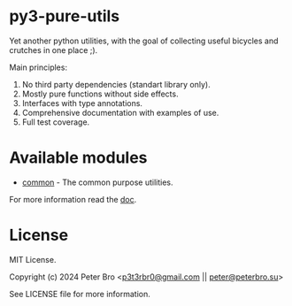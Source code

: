 # py3-pure-utils

<!-- [![Build Status][https://github.com/p3t3rbr0/py3-more-utils/actions/workflows/build.yml/badge.svg]][https://github.com/p3t3rbr0/py3-more-utils/actions/workflows/build.yml] -->
<!-- [![PyPI Version][https://img.shields.io/pypi/v/more-utils]][https://pypi.org/project/more-utils/] -->
<!-- [![Code Coverage][https://codecov.io/gh/p3t3rbr0/py3-more-utils/branch/master/graph/badge.svg]][https://codecov.io/gh/p3t3rbr0/py3-more-utils] -->
<!-- [![Code Quality][https://api.codeclimate.com/v1/badges/3130fa0ba3b7993fbf0a/maintainability]][https://codeclimate.com/github/p3t3rbr0/py3-more-utils] -->

Yet another python utilities, with the goal of collecting useful bicycles and crutches in one place ;).

Main principles:

1. No third party dependencies (standart library only).
2. Mostly pure functions without side effects.
3. Interfaces with type annotations.
4. Comprehensive documentation with examples of use.
5. Full test coverage.

# Available modules

- [common](https://p3t3rbr0.github.io/py3-pure-utils/refs/common.html) - The common purpose utilities.

For more information read the [doc](https://p3t3rbr0.github.io/py3-pure-utils/).

# License

MIT License.

Copyright (c) 2024 Peter Bro <p3t3rbr0@gmail.com || peter@peterbro.su>

See LICENSE file for more information.
